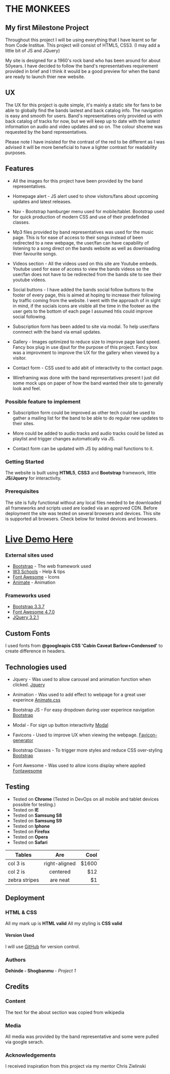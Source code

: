 # THE MONKEES

## My first Milestone Project

Throughout this project I will be using everything that I have learnt so far from Code   Institue.
This project will consist of HTML5, CSS3. (I may add a little bit of JS and JQuery)

My site is designed for a 1960's rock band who has been around for about 50years.
I have decided to follow the band's representatives requirement provided in brief
and I think it would be a good preview for when the band are ready to launch thier new website.

## UX

The UX for this project is quite simple, it's mainly a static site for fans to be able to
globally find the bands lastest and back catalog info. The navigation is easy and smooth for users.
Band's representatives only provided us with back catalog of tracks for now, but we will keep up to date with the 
lastest information on audio and video updates and so on. 
The colour shceme was requested by the band representatives.

Please note I have insisted for the contrast of the red to be different as I was advised it
will be more beneficial to have a lighter contrast for readability purposes.

## Features 

* All the images for this project have been provided by the band representatives.

* Homepage alert - JS alert used to show visitors/fans about upcoming updates and latest releases.

* Nav - Bootstrap hamburger menu used for mobile/tablet. Bootstrap used for quick production of modern CSS
and use of their predefinded classes.

* Mp3 files provided by band representatives was used for the music page. This is for ease of access to their songs
instead of been redirected to a new webpage, the user/fan can have capability of listening to a song 
direct on the bands website as well as downloading thier favourite songs.

* Videos section - All the videos used on this site are Youtube embeds. Youtube used for ease of access to
view the bands videos so the user/fan does not have to be redirected from the bands site to see their youtube videos.

* Social buttons - I have added the bands social follow buttons to the footer of every page, this is aimed
at hoping to increase their following by traffic coming from the website.
I went with the approach of in sight in mind, if the socials icons are visible all the time in the footeer
as the user gets to the bottom of each page I assumed htis could improve social following.

* Subscription form has been added to site via modal. To help user/fans connnect with the band via email updates.

* Gallery - Images optimized to reduce size to improve page laod speed. Fancy box plug in use djsut for
the purpose of this project. Fancy box was a improvment to improve the UX for the gallery when viewed by 
a visitor.

* Contact form - CSS used to add abit of interactivity to the contact page.

* Wireframing was done with the band representatives present I just did some mock ups on paper of how the band wanted their site to generally look and feel. 

### Possible feature to implement 

* Subscription form could be improved as other tech could be used to gather a
mailing list for the band to be able to do regular new updates to their sites.

* More could be added to audio tracks and audio tracks could be listed as playlist and trigger changes automatically via JS.

* Contact form can be updated with JS by adding mail functions to it.



### Getting Started

The website is built using **HTML5**, **CSS3** and **Bootstrap** framework, little **JS/Jquery** for interactivity.

### Prerequisites

The site is fully functional without any local files needed to be downloaded all frameworks and scripts
used are loaded via an approved CDN. Before deployment the site was tested on several browsers and devices.
This site is supported all browsers. Check below for tested devices and browsers.

# [Live Demo Here](https://dennyshow.github.io/first-milestone-project/index.html)

### External sites used 

* [Bootstrap](https://getbootstrap.com/docs/3.3/getting-started/) - The web framework used 
* [W3 Schools](https://www.w3schools.com/html/default.asp) - Help & tips 
* [Font Awesome](https://www.bootstrapcdn.com/fontawesome/) - Icons 
* [Animate](https://cdnjs.cloudflare.com/ajax/libs/animate.css/3.7.0/animate.min.css) - Animation

### Frameworks used 

* [Bootstrap 3.3.7](https://getbootstrap.com/)
* [Font Awesome 4.7.0](https://fontawesome.com/how-to-use/on-the-web/setup/getting-started?using=web-fonts-with-css)
* [JQuery 3.2.1](https://jquery.com/download/)

## Custom Fonts 

I used fonts from **@googleapis CSS 'Cabin Caveat Barlow+Condensed'** to create difference in headers.

## Technologies used

* Jquery - Was used to allow carousel and animation function when clicked. [Jquery](https://jquery.com/)

* Animation - Was used to add effect to webpage for a great user experince [Animate.css](https://cdnjs.com/)

* Bootstrap JS - For easy dropdown during user experince navigation [Bootstrap](https://maxcdn.bootstrapcdn.com/)

* Modal - For sign up button interactivity  [Modal](https://getbootstrap.com/docs/3.3/javascript/#modals)

* Favicons - Used to improve UX when viewing the webpage. [Favicon-generator](https://www.favicon-generator.org/)

* Bootstrap Classes - To trigger more styles and reduce CSS over-styling [Bootstrap](https://getbootstrap.com/docs/3.3/)

* Font Awesome - Was used to allow icons display where applied [Fontawesome](https://stackpath.bootstrapcdn.com/bootstrap/3.3.7/css/bootstrap.min.css)


## Testing

+ Tested on **Chrome** (Tested in DevOps on all mobile and tablet devices possible for testing.)
+ Tested on **IE**
+ Tested on  **Samsung S8**
+ Tested on **Samsung S9**
+ Tested on **Iphone**
+ Tested on **Firefox**
+ Tested on **Opera**
+ Tested on **Safari**

| Tables        | Are           | Cool  |
| ------------- |:-------------:| -----:|
| col 3 is      | right-aligned | $1600 |
| col 2 is      | centered      |   $12 |
| zebra stripes | are neat      |    $1 |

 

## Deployment 

### HTML & CSS

All my mark up is **HTML valid**
All my styling is **CSS valid**

#### Version Used

I will use [GitHub](github.com) for version control.

### Authors

**Dehinde - Shogbanmu** - *Project 1* 



## Credits

### Content 
The text for the about section was copied from wikipedia

### Media 
All media was provided by the band representative and some were pulled via google serach.

### Acknowledgements
I received inspiration from this project via my mentor
Chris Zielinski
